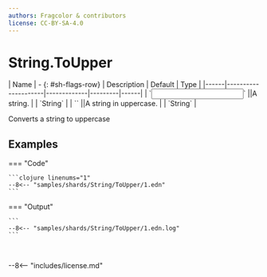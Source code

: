 ```yaml
---
authors: Fragcolor & contributors
license: CC-BY-SA-4.0
---
```



# String.ToUpper

<div class="sh-parameters" markdown="1">
| Name | - {: #sh-flags-row} | Description | Default | Type |
|------|---------------------|-------------|---------|------|
| `<input>` ||A string. | | `String` |
| `<output>` ||A string in uppercase. | | `String` |

</div>

Converts a string to uppercase

## Examples

=== "Code"

    ```clojure linenums="1"
    --8<-- "samples/shards/String/ToUpper/1.edn"
    ```

=== "Output"

    ```
    --8<-- "samples/shards/String/ToUpper/1.edn.log"
    ```
&nbsp;

--8<-- "includes/license.md"
